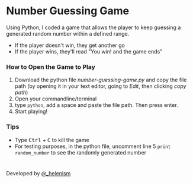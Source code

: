 # Number Guessing Game

Using Python, I coded a game that allows the player to keep guessing a generated random number within a defined range.
- If the player doesn't win, they get another go
- If the player wins, they'll read "You win! and the game ends"

### How to Open the Game to Play

1. Download the python file *number-guessing-game.py* and copy the file path (by opening it in your text editor, going to *Edit*, then clicking *copy path*)
2. Open your commandline/terminal
3. type <code>python</code>, add a space and paste the file path. Then press enter.
4. Start playing!

### Tips
- Type <kbd>Ctrl</kbd> + <kbd>C</kbd> to kill the game
- For testing purposes, in the python file, uncomment line 5 <code>print random_number</code> to see the randomly generated number

#
Developed by [@_helenism](https://twitter.com/_helenism)

